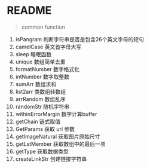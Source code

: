 # README

> common function

1. isPangram 判断字符串是否是包含26个英文字母的短句
2. camelCase 英文首字母大写
3. sleep 睡眠函数
4. unique 数组简单去重
5. formatNumber 数字格式化
6. intNumber 数字取整数
7. sumArr 数组求和
8. list2arr 类数组转数组
9. arrRandom 数组乱序
10. randomStr 随机字符串
11. withinErrorMargin 数字计算buffer
12. getChain 链式取值
13. GetParams 获取 url 参数
14. getImageNatural 获取图片原始尺寸
15. getLstMember 获取数组中的最后一项
16. getType 获取数据类型
17. createLinkStr 创建链接字符串